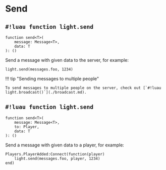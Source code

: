 # Send

## `#!luau function light.send`

```luau title='<!-- client --> <!-- sync -->'
function send<T>(
    message: Message<T>,
    data: T
): ()
```

Send a message with given data to the server, for example:

```luau
light.send(messages.foo, 1234)
```

!!! tip "Sending messages to multiple people"

    To send messages to multiple people on the server, check out [`#!luau light.broadcast()`](./broadcast.md).

## `#!luau function light.send`

```luau title='<!-- server --> <!-- sync -->'
function send<T>(
    message: Message<T>,
    to: Player,
    data: T
): ()
```

Send a message with given data to a player, for example:

```luau
Players.PlayerAdded:Connect(function(player)
    light.send(messages.foo, player, 1234)
end)
```
